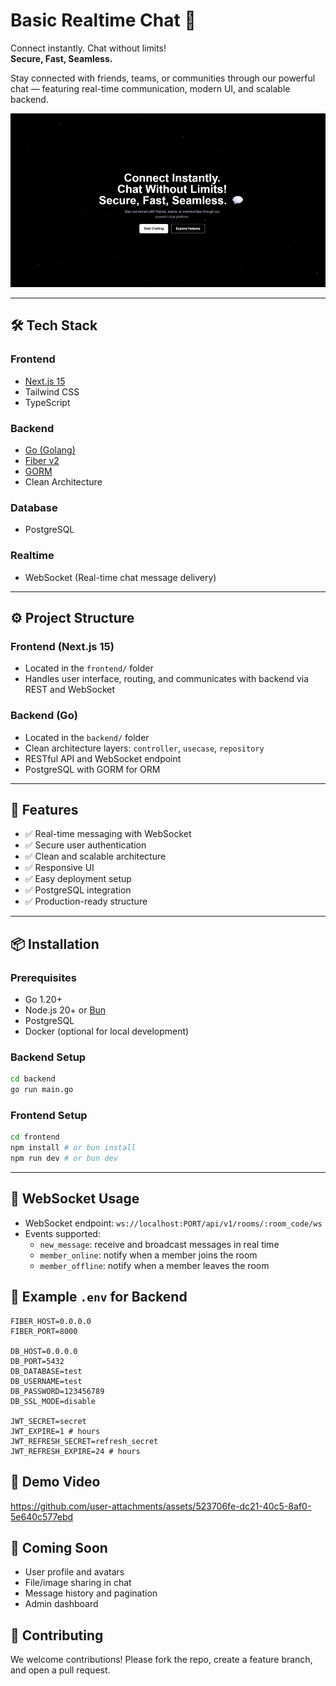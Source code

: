 
# Basic Realtime Chat 💬

Connect instantly. Chat without limits!  
**Secure, Fast, Seamless.**

Stay connected with friends, teams, or communities through our powerful chat — featuring real-time communication, modern UI, and scalable backend.

![Hero Screenshot](./demo/image_demo.png)

---

## 🛠 Tech Stack

### Frontend
- [Next.js 15](https://nextjs.org/)
- Tailwind CSS
- TypeScript

### Backend
- [Go (Golang)](https://go.dev/)
- [Fiber v2](https://docs.gofiber.io/)
- [GORM](https://gorm.io/)
- Clean Architecture

### Database
- PostgreSQL

### Realtime
- WebSocket (Real-time chat message delivery)

---

## ⚙️ Project Structure

### Frontend (Next.js 15)
- Located in the `frontend/` folder
- Handles user interface, routing, and communicates with backend via REST and WebSocket

### Backend (Go)
- Located in the `backend/` folder
- Clean architecture layers: `controller`, `usecase`, `repository`
- RESTful API and WebSocket endpoint
- PostgreSQL with GORM for ORM

---

## 🚀 Features

- ✅ Real-time messaging with WebSocket
- ✅ Secure user authentication
- ✅ Clean and scalable architecture
- ✅ Responsive UI
- ✅ Easy deployment setup
- ✅ PostgreSQL integration
- ✅ Production-ready structure

---

## 📦 Installation

### Prerequisites
- Go 1.20+
- Node.js 20+ or [Bun](https://bun.sh/)
- PostgreSQL
- Docker (optional for local development)

### Backend Setup

```bash
cd backend
go run main.go
````

### Frontend Setup

```bash
cd frontend
npm install # or bun install
npm run dev # or bun dev
```

---

## 🔄 WebSocket Usage

* WebSocket endpoint: `ws://localhost:PORT/api/v1/rooms/:room_code/ws`
* Events supported:
  * `new_message`: receive and broadcast messages in real time
  * `member_online`: notify when a member joins the room
  * `member_offline`: notify when a member leaves the room


## 📁 Example `.env` for Backend

```env
FIBER_HOST=0.0.0.0
FIBER_PORT=8000

DB_HOST=0.0.0.0
DB_PORT=5432
DB_DATABASE=test
DB_USERNAME=test
DB_PASSWORD=123456789
DB_SSL_MODE=disable

JWT_SECRET=secret
JWT_EXPIRE=1 # hours
JWT_REFRESH_SECRET=refresh_secret
JWT_REFRESH_EXPIRE=24 # hours
```

## 📸 Demo Video

https://github.com/user-attachments/assets/523706fe-dc21-40c5-8af0-5e640c577ebd

## 🧪 Coming Soon

* User profile and avatars
* File/image sharing in chat
* Message history and pagination
* Admin dashboard

## 🤝 Contributing

We welcome contributions! Please fork the repo, create a feature branch, and open a pull request.
